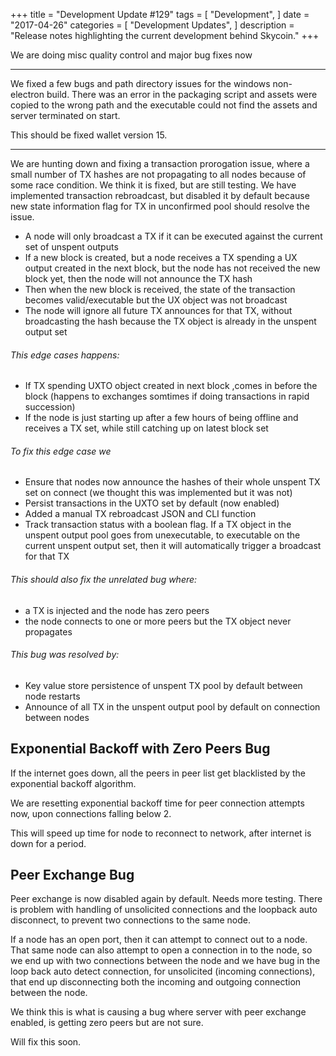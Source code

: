 +++
title = "Development Update #129"
tags = [
    "Development",
]
date = "2017-04-26"
categories = [
    "Development Updates",
]
description = "Release notes highlighting the current development behind Skycoin."
+++

We are doing misc quality control and major bug fixes now

---

We fixed a few bugs and path directory issues for the windows non-electron build. There was an error in the packaging script and assets were copied to the wrong path and the executable could not find the assets and server terminated on start.

This should be fixed wallet version 15.

---

We are hunting down and fixing a transaction prorogation issue, where a small number of TX hashes are not propagating to all nodes because of some race condition. We think it is fixed, but are still testing. We have implemented transaction rebroadcast, but disabled it by default because new state information flag for TX in unconfirmed pool should resolve the issue.

- A node will only broadcast a TX if it can be executed against the current set of unspent outputs
- If a new block is created, but a node receives a TX spending a UX output created in the next block, but the node has not received the new block yet, then the node will not announce the TX hash
- Then when the new block is received, the state of the transaction becomes valid/executable but the UX object was not broadcast
- The node will ignore all future TX announces for that TX, without broadcasting the hash because the TX object is already in the unspent output set

###### This edge cases happens:
- If TX spending UXTO object created in next block ,comes in before the block (happens to exchanges somtimes if doing transactions in rapid succession)
- If the node is just starting up after a few hours of being offline and receives a TX set, while still catching up on latest block set

###### To fix this edge case we
- Ensure that nodes now announce the hashes of their whole unspent TX set on connect (we thought this was implemented but it was not)
- Persist transactions in the UXTO set by default (now enabled)
- Added a manual TX rebroadcast JSON and CLI function
- Track transaction status with a boolean flag. If a TX object in the unspent output pool goes from unexecutable, to executable on the current unspent output set, then it will automatically trigger a broadcast for that TX

###### This should also fix the unrelated bug where:
- a TX is injected and the node has zero peers
- the node connects to one or more peers but the TX object never propagates

###### This bug was resolved by:
- Key value store persistence of unspent TX pool by default between node restarts
- Announce of all TX in the unspent output pool by default on connection between nodes

## Exponential Backoff with Zero Peers Bug

If the internet goes down, all the peers in peer list get blacklisted by the exponential backoff algorithm.

We are resetting exponential backoff time for peer connection attempts now, upon connections falling below 2.

This will speed up time for node to reconnect to network, after internet is down for a period.

## Peer Exchange Bug

Peer exchange is now disabled again by default. Needs more testing. There is problem with handling of unsolicited connections and the loopback auto disconnect, to prevent two connections to the same node.

If a node has an open port, then it can attempt to connect out to a node. That same node can also attempt to open a connection in to the node, so we end up with two connections between the node and we have bug in the loop back auto detect connection, for unsolicited (incoming connections), that end up disconnecting both the incoming and outgoing connection between the node.

We think this is what is causing a bug where server with peer exchange enabled, is getting zero peers but are not sure.

Will fix this soon.
